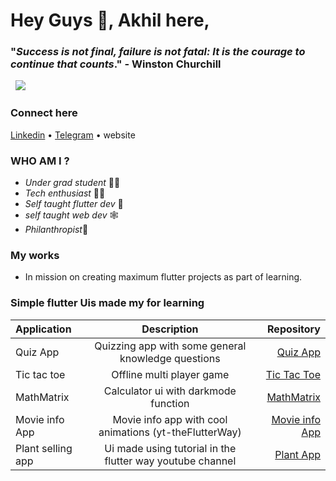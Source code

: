 


# Hey Guys 👋,  Akhil  here, 

###  "*Success is not final, failure is not fatal: It is the courage to continue that counts*." - Winston Churchill
&nbsp;
![](https://camo.githubusercontent.com/cae12fddd9d6982901d82580bdf321d81fb299141098ca1c2d4891870827bf17/68747470733a2f2f6d69726f2e6d656469756d2e636f6d2f6d61782f313336302f302a37513379765349765f7430696f4a2d5a2e676966)
### Connect here 
[Linkedin](https://www.linkedin.com/in/akhilthomas466/)   •  [Telegram](https://t.me/AKHILTH0MAS) • website 

### WHO AM I ?

 - *Under grad  student* 👩‍🎓
 - *Tech enthusiast* 👩‍💻
 - *Self taught flutter dev* 💙
 - *self taught web dev* 🕸
 - *Philanthropist*💖
###  My works
 -  In mission on creating maximum  flutter projects as part of learning.
 

###  Simple flutter Uis made my for learning 


| Application  | Description  | Repository |
| :------------ |:---------------:| -----:|
| Quiz App      | Quizzing app with some general knowledge questions | [Quiz App](https://github.com/AKHILTH0MAS/QuizApp)|
|Tic tac toe      | Offline multi player game        |   [Tic Tac Toe](https://github.com/AKHILTH0MAS/tictactoe) |
| MathMatrix | Calculator ui with darkmode function      |    [MathMatrix](https://github.com/AKHILTH0MAS/MathMatrix) |
|Movie info App| Movie info app with cool animations (yt-theFlutterWay)| [Movie info App](https://github.com/AKHILTH0MAS/Movie-Info-App)|
|Plant selling app| Ui made using tutorial in the flutter way youtube channel| [Plant App](https://github.com/AKHILTH0MAS/Plant-App)|

